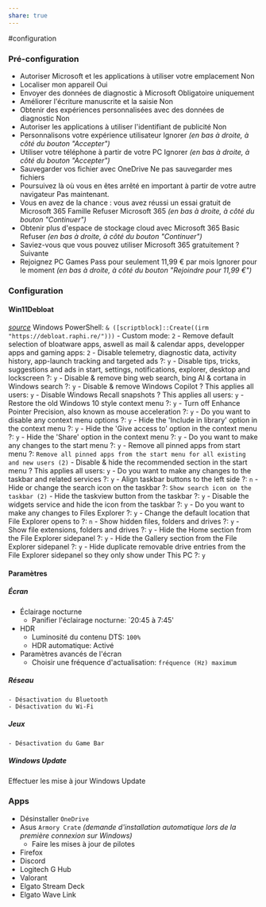 ```yaml
---
share: true
---
```

#configuration 

### Pré-configuration
- Autoriser Microsoft et les applications à utiliser votre emplacement
	Non
- Localiser mon appareil
	Oui
- Envoyer des données de diagnostic à Microsoft
	Obligatoire uniquement
- Améliorer l'écriture manuscrite et la saisie
	Non
- Obtenir des expériences personnalisées avec des données de diagnostic
	Non
- Autoriser les applications à utiliser l'identifiant de publicité
	Non
- Personnalisons votre expérience utilisateur
	Ignorer *(en bas à droite, à côté du bouton "Accepter")*
- Utiliser votre téléphone à partir de votre PC
	Ignorer *(en bas à droite, à côté du bouton "Accepter")*
- Sauvegarder vos fichier avec OneDrive
	Ne pas sauvegarder mes fichiers
- Poursuivez là où vous en êtes arrêté en important à partir de votre autre navigateur
	Pas maintenant.
- Vous en avez de la chance : vous avez réussi un essai gratuit de Microsoft 365 Famille
	Refuser Microsoft 365 *(en bas à droite, à côté du bouton "Continuer")*
- Obtenir plus d'espace de stockage cloud avec Microsoft 365 Basic
	Refuser *(en bas à droite, à côté du bouton "Continuer")*
- Saviez-vous que vous pouvez utiliser Microsoft 365 gratuitement ?
	Suivante
- Rejoignez PC Games Pass pour seulement 11,99 € par mois
	Ignorer pour le moment *(en bas à droite, à côté du bouton "Rejoindre pour 11,99 €")*

### Configuration
#### Win11Debloat
*[source](https://github.com/Raphire/Win11Debloat)*
Windows PowerShell: `& ([scriptblock]::Create((irm "https://debloat.raphi.re/")))`
	- Custom mode: `2`
		- Remove default selection of bloatware apps, aswell as mail & calendar apps, developper apps and gaming apps: `2`
		- Disable telemetry, diagnostic data, activity history, app-launch tracking and targeted ads ?: `y`
		- Disable tips, tricks, suggestions and ads in start, settings, notifications, explorer, desktop and lockscreen ?: `y`
		- Disable & remove bing web search, bing AI & cortana in Windows search ?: `y`
		- Disable & remove Windows Copilot ? This applies all users: `y`
		- Disable Windows Recall snapshots ? This applies all users: `y`
		- Restore the old Windows 10 style context menu ?: `y`
		- Turn off Enhance Pointer Precision, also known as mouse acceleration ?: `y`
		- Do you want to disable any context menu options ?: `y`
			- Hide the 'Include in library' option in the context menu ?: `y`
			- Hide the 'Give access to' option in the context menu ?: `y`
			- Hide the 'Share' option in the context menu ?: `y`
		- Do you want to make any changes to the start menu ?: `y`
			- Remove all pinned apps from start menu ?: `Remove all pinned apps from the start menu for all existing and new users (2)`
			- Disable & hide the recommended section in the start menu ?  This applies all users: `y`
		- Do you want to make any changes to the taskbar and related services ?: `y`
			- Align taskbar buttons to the left side ?: `n`
			- Hide or change the search icon on the taskbar ?: `Show search icon on the taskbar (2)`
			- Hide the taskview button from the taskbar ?: `y`
			- Disable the widgets service and hide the icon from the taskbar ?: `y`
		- Do you want to make any changes to Files Explorer ?: `y`
			- Change the default location that File Explorer opens to ?: `n`
			- Show hidden files, folders and drives ?: `y`
			- Show file extensions, folders and drives ?: `y`
			- Hide the Home section from the File Explorer sidepanel ?: `y`
			- Hide the Gallery section from the File Explorer sidepanel ?: `y`
			- Hide duplicate removable drive entries from the File Explorer sidepanel so they only show under This PC ?: `y`
#### Paramètres
##### Écran
- Éclairage nocturne
	- Panifier l'éclairage nocturne: `20:45 à 7:45'
- HDR
	- Luminosité du contenu DTS: `100%`
	- HDR automatique: Activé
- Paramètres avancés de l'écran
	- Choisir une fréquence d'actualisation: `fréquence (Hz) maximum`
##### Réseau
	- Désactivation du Bluetooth
	- Désactivation du Wi-Fi
##### Jeux
	- Désactivation du Game Bar
##### Windows Update
Effectuer les mise à jour Windows Update
### Apps
- Désinstaller `OneDrive`
- Asus `Armory Crate` *(demande d'installation automatique lors de la première connexion sur Windows)*
	- Faire les mises à jour de pilotes
- Firefox
- Discord
- Logitech G Hub
- Valorant
- Elgato Stream Deck
- Elgato Wave Link